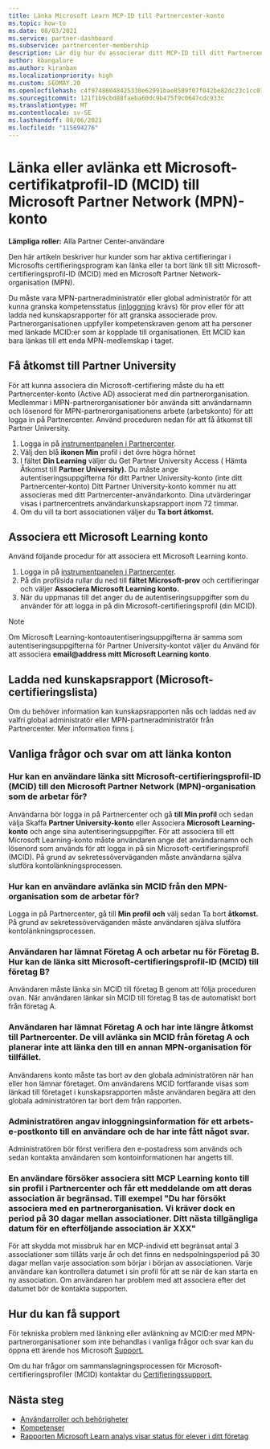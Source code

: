 ```yaml
---
title: Länka Microsoft Learn MCP-ID till Partnercenter-konto
ms.topic: how-to
ms.date: 08/03/2021
ms.service: partner-dashboard
ms.subservice: partnercenter-membership
description: Lär dig hur du associerar ditt MCP-ID till ditt Partnercenter-konto så att ditt företag kan se utbildningsvägarna som du har valt för kompetenser.
author: kbangalore
ms.author: kiranban
ms.localizationpriority: high
ms.custom: SEOMAY.20
ms.openlocfilehash: c4f97486048425330e62991bae8589f07f042be82dc23c1cc077fba608a1b5a2
ms.sourcegitcommit: 121f1b9cbd88faeba60dc9b475f9c0647cdc933c
ms.translationtype: MT
ms.contentlocale: sv-SE
ms.lasthandoff: 08/06/2021
ms.locfileid: "115694276"
---
```

# <a name="link-or-unlink-a-microsoft-certification-profile-id-mcid-to-a-microsoft-partner-network-mpn-account"></a>Länka eller avlänka ett Microsoft-certifikatprofil-ID (MCID) till Microsoft Partner Network (MPN)-konto

**Lämpliga roller:** Alla Partner Center-användare

Den här artikeln beskriver hur kunder som har aktiva certifieringar i Microsofts certifieringsprogram kan länka eller ta bort länk till sitt Microsoft-certifieringsprofil-ID (MCID) med en Microsoft Partner Network-organisation (MPN).

Du måste vara MPN-partneradministratör eller global administratör för att kunna granska kompetensstatus [(inloggning](https://partner.microsoft.com/pcv/partnership/competencies) krävs) för prov eller för att ladda ned kunskapsrapporter för att granska associerade prov. Partnerorganisationen uppfyller kompetenskraven genom att ha personer med länkade MCID:er som är kopplade till organisationen. Ett MCID kan bara länkas till ett enda MPN-medlemskap i taget.

## <a name="get-partner-university-access"></a>Få åtkomst till Partner University

För att kunna associera din Microsoft-certifiering måste du ha ett Partnercenter-konto (Active AD) associerat med din partnerorganisation. Medlemmar i MPN-partnerorganisationer bör använda sitt användarnamn och lösenord för MPN-partnerorganisationens arbete (arbetskonto) för att logga in på Partnercenter.
Använd proceduren nedan för att få åtkomst till Partner University.

1. Logga in på [instrumentpanelen i Partnercenter](https://partner.microsoft.com/dashboard/).
2. Välj den blå **ikonen Min** profil i det övre högra hörnet
3. I fältet **Din Learning** väljer du Get Partner University Access ( Hämta Åtkomst till **Partner University).** Du måste ange autentiseringsuppgifterna för ditt Partner University-konto (inte ditt Partnercenter-konto) Ditt Partner University-konto kommer nu att associeras med ditt Partnercenter-användarkonto. Dina utvärderingar visas i partnercentrets användarkunskapsrapport inom 72 timmar.
4. Om du vill ta bort associationen väljer du **Ta bort åtkomst.**

## <a name="associate-a-microsoft-learning-account"></a>Associera ett Microsoft Learning konto

Använd följande procedur för att associera ett Microsoft Learning konto. 

1. Logga in på [instrumentpanelen i Partnercenter](https://partner.microsoft.com/dashboard/).
2. På din profilsida rullar du ned till **fältet Microsoft-prov** och certifieringar och väljer **Associera Microsoft Learning konto.**
3. När du uppmanas till det anger du de autentiseringsuppgifter som du använder för att logga in på din Microsoft-certifieringsprofil (din MCID).

>[!NOTE]
>Om Microsoft Learning-kontoautentiseringsuppgifterna är samma som autentiseringsuppgifterna för Partner University-kontot väljer du Använd för att associera **email@address mitt Microsoft Learning konto**.

## <a name="download-skills-report-microsoft-certification-list"></a>Ladda ned kunskapsrapport (Microsoft-certifieringslista)
Om du behöver information kan kunskapsrapporten nås och laddas ned av valfri global administratör eller MPN-partneradministratör från Partnercenter. Mer information finns [i](./mpn-skills-report.md#view-skills-report-data).


## <a name="frequently-asked-questions-about-linking-accounts"></a>Vanliga frågor och svar om att länka konton

### <a name="how-can-a-user-link-their-microsoft-certification-profile-id-mcid-with-the-microsoft-partner-network-mpn-organization-they-work-for"></a>Hur kan en användare länka sitt Microsoft-certifieringsprofil-ID (MCID) till den Microsoft Partner Network (MPN)-organisation som de arbetar för?

Användarna bör logga in på Partnercenter och gå **till Min profil** och sedan välja Skaffa **Partner University-konto** eller Associera **Microsoft Learning-konto** och ange sina autentiseringsuppgifter. För att associera till ett Microsoft Learning-konto måste användaren ange det användarnamn och lösenord som används för att logga in på sin Microsoft-certifieringsprofil (MCID). På grund av sekretessöverväganden måste användarna själva slutföra kontolänkningsprocessen.  

### <a name="how-can-a-user-unlink-their-mcid-from-the-mpn-organization-they-work-for"></a>Hur kan en användare avlänka sin MCID från den MPN-organisation som de arbetar för?

Logga in på Partnercenter, gå till **Min profil och** välj sedan Ta bort **åtkomst.** På grund av sekretessöverväganden måste användaren själva slutföra kontolänkningsprocessen.

### <a name="the-user-left-company-a-and-now-works-for-company-b-how-can-they-link-their-microsoft-certification-profile-id-mcid-with-company-b"></a>Användaren har lämnat Företag A och arbetar nu för Företag B. Hur kan de länka sitt Microsoft-certifieringsprofil-ID (MCID) till företag B?

Användaren måste länka sin MCID till företag B genom att följa proceduren ovan. När användaren länkar sin MCID till företag B tas de automatiskt bort från företag A.

### <a name="the-user-left-company-a-and-no-longer-has-access-to-partner-center-they-want-to-unlink-their-mcid-from-company-a-and-are-not-planning-to-link-it-with-another-mpn-organization-at-the-moment"></a>Användaren har lämnat Företag A och har inte längre åtkomst till Partnercenter. De vill avlänka sin MCID från företag A och planerar inte att länka den till en annan MPN-organisation för tillfället.

Användarens konto måste tas bort av den globala administratören när han eller hon lämnar företaget. Om användarens MCID fortfarande visas som länkad till företaget i kunskapsrapporten måste användaren begära att den globala administratören tar bort dem från rapporten.

### <a name="the-admin-provided-sign-in-details-for-a-work-email-account-to-a-user-and-they-have-had-no-response"></a>Administratören angav inloggningsinformation för ett arbets-e-postkonto till en användare och de har inte fått något svar.

Administratören bör först verifiera den e-postadress som används och sedan kontakta användaren som kontoinformationen har angetts till.

### <a name="a-user-tries-to-associate-their-mcp-learning-account-to-their-profile-in-partner-center-and-receives-a-message-that-their-association-is-limited-for-example-you-have-attempted-to-associate-with-a-partner-organization-however-we-require-a-period-of-30-days-between-associations-your-next-available-date-for-a-subsequent-association-is-xxx"></a>En användare försöker associera sitt MCP Learning konto till sin profil i Partnercenter och får ett meddelande om att deras association är begränsad. Till exempel "Du har försökt associera med en partnerorganisation. Vi kräver dock en period på 30 dagar mellan associationer. Ditt nästa tillgängliga datum för en efterföljande association är XXX"

För att skydda mot missbruk har en MCP-individ ett begränsat antal 3 associationer som tillåts varje år och det finns en nedspolningsperiod på 30 dagar mellan varje association som börjar i början av associationen. Varje användare kan kontrollera datumet i sin profil för att se när de kan starta en ny association. Om användaren har problem med att associera efter det datumet bör de kontakta supporten.  

## <a name="how-to-get-support"></a>Hur du kan få support

För tekniska problem med länkning eller avlänkning av MCID:er med MPN-partnerorganisationer som inte behandlas i vanliga frågor och svar kan du öppna ett ärende hos Microsoft [Support.](https://partner.microsoft.com/support)

Om du har frågor om sammanslagningsprocessen för Microsoft-certifieringsprofiler (MCID) kontaktar du [Certifieringssupport.](https://aka.ms/mcpforum)

## <a name="next-steps"></a>Nästa steg

- [Användarroller och behörigheter](./permissions-overview.md)
- [Kompetenser](https://partner.microsoft.com/membership/competencies)
- [Rapporten Microsoft Learn analys visar status för elever i ditt företag](ms-learn-analytics.md)
